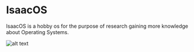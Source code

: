 # IsaacOS
IsaacOS is a hobby os for the purpose of research gaining more knowledge about Operating Systems.

![alt text](docs/image.png)
